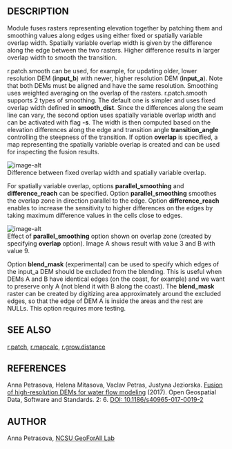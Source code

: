 ## DESCRIPTION

Module fuses rasters representing elevation together by patching them
and smoothing values along edges using either fixed or spatially
variable overlap width. Spatially variable overlap width is given by the
difference along the edge between the two rasters. Higher difference
results in larger overlap width to smooth the transition.

r.patch.smooth can be used, for example, for updating older, lower
resolution DEM (**input\_b**) with newer, higher resolution DEM
(**input\_a**). Note that both DEMs must be aligned and have the same
resolution. Smoothing uses weighted averaging on the overlap of the
rasters. r.patch.smooth supports 2 types of smoothing. The default one
is simpler and uses fixed overlap width defined in **smooth\_dist**.
Since the differences along the seam line can vary, the second option
uses spatially variable overlap width and can be activated with flag
**-s**. The width is then computed based on the elevation differences
along the edge and transition angle **transition\_angle** controlling
the steepness of the transition. If option **overlap** is specified, a
map representing the spatially variable overlap is created and can be
used for inspecting the fusion results.

![image-alt](r_patch_smooth_overview.png)  
Difference between fixed overlap width and spatially variable overlap.

For spatially variable overlap, options **parallel\_smoothing** and
**difference\_reach** can be specified. Option **parallel\_smoothing**
smoothes the overlap zone in direction parallel to the edge. Option
**difference\_reach** enables to increase the sensitivity to higher
differences on the edges by taking maximum difference values in the
cells close to edges.

![image-alt](r_patch_smooth_parallel_smoothing.png)  
Effect of **parallel\_smoothing** option shown on overlap zone (created
by specifying **overlap** option). Image A shows result with value 3 and
B with value 9.

Option **blend\_mask** (experimental) can be used to specify which edges
of the input\_a DEM should be excluded from the blending. This is useful
when DEMs A and B have identical edges (on the coast, for example) and
we want to preserve only A (not blend it with B along the coast). The
**blend\_mask** raster can be created by digitizing area approximately
around the excluded edges, so that the edge of DEM A is inside the areas
and the rest are NULLs. This option requires more testing.

## SEE ALSO

[r.patch](https://grass.osgeo.org/grass-stable/manuals/r.patch.html),
[r.mapcalc](https://grass.osgeo.org/grass-stable/manuals/r.mapcalc.html),
[r.grow.distance](https://grass.osgeo.org/grass-stable/manuals/r.grow.distance.html)

## REFERENCES

Anna Petrasova, Helena Mitasova, Vaclav Petras, Justyna Jeziorska.
[Fusion of high-resolution DEMs for water flow
modeling](https://link.springer.com/article/10.1186/s40965-017-0019-2)
(2017). Open Geospatial Data, Software and Standards. 2: 6.
[DOI: 10.1186/s40965-017-0019-2](https://doi.org/10.1186/s40965-017-0019-2)

## AUTHOR

Anna Petrasova, [NCSU GeoForAll
Lab](https://geospatial.ncsu.edu/geoforall/)
